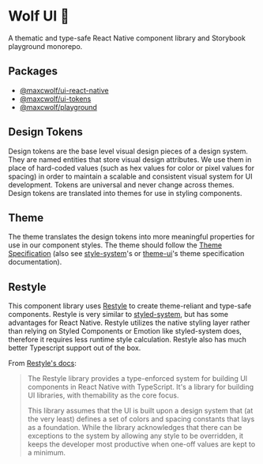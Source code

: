 # Wolf UI 🐺

A thematic and type-safe React Native component library and Storybook playground monorepo.

## Packages

- [@maxcwolf/ui-react-native](/packages/ui-react-native/README.md)
- [@maxcwolf/ui-tokens](/packages/ui-tokens/README.md)
- [@maxcwolf/playground](/packages/playground/README.md)

## Design Tokens

Design tokens are the base level visual design pieces of a design system. They are named entities that store visual design attributes. We use them in place of hard-coded values (such as hex values for color or pixel values for spacing) in order to maintain a scalable and consistent visual system for UI development. Tokens are universal and never change across themes. Design tokens are translated into themes for use in styling components.

## Theme

The theme translates the design tokens into more meaningful properties for use in our component styles. The theme should follow the [Theme Specification](https://system-ui.com/theme/) (also see [style-system](https://styled-system.com/theme-specification/)'s or [theme-ui](https://theme-ui.com/theme-spec/)'s theme specification documentation).

## Restyle

This component library uses [Restyle](https://github.com/Shopify/restyle) to create theme-reliant and type-safe components. Restyle is very similar to [styled-system](www.styled-system.com), but has some advantages for React Native. Restyle utilizes the native styling layer rather than relying on Styled Components or Emotion like styled-system does, therefore it requires less runtime style calculation. Restyle also has much better Typescript support out of the box.

From [Restyle's docs](https://github.com/Shopify/restyle#shopifyrestyle):

> The Restyle library provides a type-enforced system for building UI components in React Native with TypeScript. It's a library for building UI libraries, with themability as the core focus.
>
> This library assumes that the UI is built upon a design system that (at the very least) defines a set of colors and spacing constants that lays as a foundation. While the library acknowledges that there can be exceptions to the system by allowing any style to be overridden, it keeps the developer most productive when one-off values are kept to a minimum.
